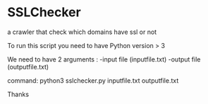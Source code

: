 # SSLChecker
a crawler that check which domains have ssl or not

To run this script you need to have Python version > 3



We need to have 2 arguments :
-input file (inputfile.txt)
-output file (outputfile.txt)




command:
python3 sslchecker.py inputfile.txt outputfile.txt

Thanks
